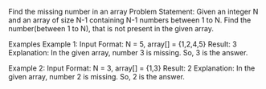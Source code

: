 Find the missing number in an array
Problem Statement: Given an integer N and an array of size N-1 containing N-1 numbers between 1 to N. Find the number(between 1 to N), that is not present in the given array.

Examples
Example 1:
Input Format: N = 5, array[] = {1,2,4,5}
Result: 3
Explanation: In the given array, number 3 is missing. So, 3 is the answer.

Example 2:
Input Format: N = 3, array[] = {1,3}
Result: 2
Explanation: In the given array, number 2 is missing. So, 2 is the answer.